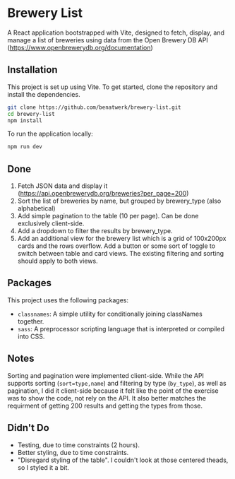 # Brewery List

A React application bootstrapped with Vite, designed to fetch, display, and manage a list of breweries using data from the Open Brewery DB API (https://www.openbrewerydb.org/documentation)

## Installation

This project is set up using Vite. To get started, clone the repository and install the dependencies.

```bash
git clone https://github.com/benatwerk/brewery-list.git
cd brewery-list
npm install
```

To run the application locally:

```bash
npm run dev
```

## Done

1. Fetch JSON data and display it (https://api.openbrewerydb.org/breweries?per_page=200)
2. Sort the list of breweries by name, but grouped by brewery_type (also alphabetical)
3. Add simple pagination to the table (10 per page). Can be done exclusively client-side.
4. Add a dropdown to filter the results by brewery_type.
5. Add an additional view for the brewery list which is a grid of 100x200px cards and the rows overflow. Add a button or some sort of toggle to switch between table and card views. The existing filtering and sorting should apply to both views.

## Packages

This project uses the following packages:

-   `classnames`: A simple utility for conditionally joining classNames together.
-   `sass`: A preprocessor scripting language that is interpreted or compiled into CSS.

## Notes

Sorting and pagination were implemented client-side. While the API supports sorting (`sort=type,name`) and filtering by type (`by_type`), as well as pagination, I did it client-side because it felt like the point of the exercise was to show the code, not rely on the API. It also better matches the requirment of getting 200 results and getting the types from those.

## Didn't Do

-   Testing, due to time constraints (2 hours).
-   Better styling, due to time constraints.
-   "Disregard styling of the table". I couldn't look at those centered theads, so I styled it a bit.
